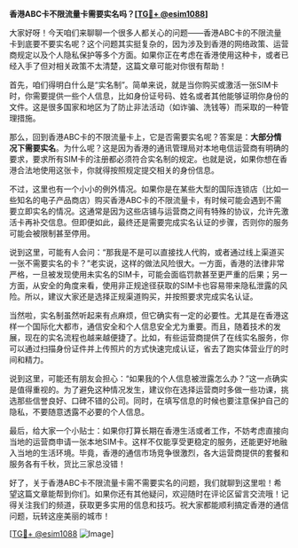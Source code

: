 **香港ABC卡不限流量卡需要实名吗？[[TG💪+ @esim1088](https://t.me/s/esim1088)]**

大家好呀！今天咱们来聊聊一个很多人都关心的问题——香港ABC卡的不限流量卡到底要不要实名呢？这个问题其实挺复杂的，因为涉及到香港的网络政策、运营商规定以及个人隐私保护等多个方面。如果你正在考虑在香港使用这种卡，或者已经入手了但对相关政策不太清楚，这篇文章可能对你很有帮助！

首先，咱们得明白什么是“实名制”。简单来说，就是当你购买或激活一张SIM卡时，你需要提供一些个人信息，比如身份证号码、姓名或者其他能够证明你身份的文件。这是很多国家和地区为了防止非法活动（如诈骗、洗钱等）而采取的一种管理措施。

那么，回到香港ABC卡的不限流量卡上，它是否需要实名呢？答案是：**大部分情况下需要实名**。为什么呢？这是因为香港的通讯管理局对本地电信运营商有明确的要求，要求所有SIM卡的注册都必须符合实名制的规定。也就是说，如果你想在香港合法地使用这张卡，你就得按照规定提交相关的身份信息。

不过，这里也有一个小小的例外情况。如果你是在某些大型的国际连锁店（比如一些知名的电子产品商店）购买香港ABC卡的不限流量卡，有时候可能会遇到不需要立即实名的情况。这通常是因为这些店铺与运营商之间有特殊的协议，允许先激活卡再补交信息。但即便如此，最终还是需要完成实名认证的步骤，否则你的服务可能会被限制甚至停用。

说到这里，可能有人会问：“那我是不是可以直接找人代购，或者通过线上渠道买一张不需要实名的卡？”老实说，这样的做法风险很大。一方面，香港的法律非常严格，一旦被发现使用未实名的SIM卡，可能会面临罚款甚至更严重的后果；另一方面，从安全的角度来看，使用非正规途径获取的SIM卡也容易带来隐私泄露的风险。所以，建议大家还是选择正规渠道购买，并按照要求完成实名认证。

当然啦，实名制虽然听起来有点麻烦，但它确实有一定的必要性。尤其是在香港这样一个国际化大都市，通信安全和个人信息安全尤为重要。而且，随着技术的发展，现在的实名流程也越来越便捷了。比如，有些运营商提供了在线实名服务，你可以通过扫描身份证件并上传照片的方式快速完成认证，省去了跑实体营业厅的时间和精力。

说到这里，可能还有朋友会担心：“如果我的个人信息被泄露怎么办？”这一点确实是值得重视的。为了避免这种情况发生，建议你在选择运营商时多做一些功课，挑选那些信誉良好、口碑不错的公司。同时，在填写信息的时候也要注意保护自己的隐私，不要随意透露不必要的个人信息。

最后，给大家一个小贴士：如果你打算长期在香港生活或者工作，不妨考虑直接向当地的运营商申请一张本地SIM卡。这样不仅能享受更稳定的服务，还能更好地融入当地的生活环境。毕竟，香港的通信市场竞争很激烈，各大运营商提供的套餐和服务各有千秋，货比三家总没错！

好了，关于香港ABC卡不限流量卡需不需要实名的问题，我们就聊到这里啦！希望这篇文章能帮到你们。如果你还有其他疑问，欢迎随时在评论区留言交流哦！记得关注我们的频道，获取更多实用的信息和技巧。祝大家都能顺利搞定香港的通信问题，玩转这座美丽的城市！

[[TG💪+ @esim1088](https://t.me/s/esim1088) ![Image](https://i.postimg.cc/4NQfJmqS/Snipaste-2025-05-13-00-14-12.png)]